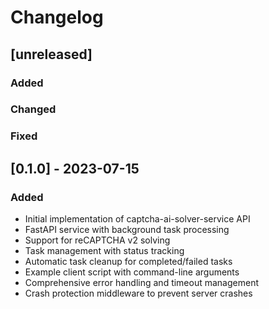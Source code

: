 # Changelog

## [unreleased]
### Added
### Changed
### Fixed

## [0.1.0] - 2023-07-15

### Added
- Initial implementation of captcha-ai-solver-service API
- FastAPI service with background task processing
- Support for reCAPTCHA v2 solving
- Task management with status tracking
- Automatic task cleanup for completed/failed tasks
- Example client script with command-line arguments
- Comprehensive error handling and timeout management
- Crash protection middleware to prevent server crashes 